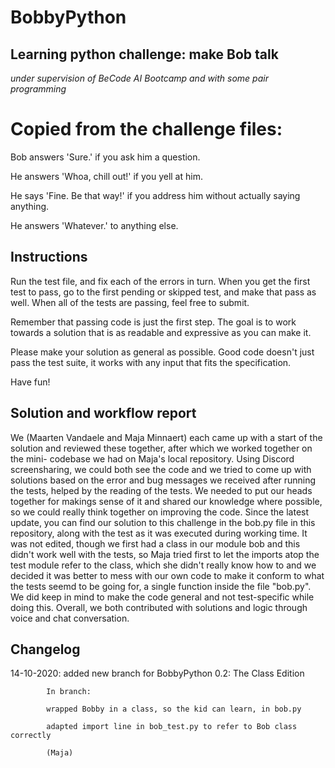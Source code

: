 # BobbyPython

## Learning python challenge: make Bob talk

*under supervision of BeCode AI Bootcamp and with some pair programming*

# Copied from the challenge files:

Bob answers 'Sure.' if you ask him a question.

He answers 'Whoa, chill out!' if you yell at him.

He says 'Fine. Be that way!' if you address him without actually saying
anything.

He answers 'Whatever.' to anything else.

## Instructions

Run the test file, and fix each of the errors in turn. When you get the
first test to pass, go to the first pending or skipped test, and make
that pass as well. When all of the tests are passing, feel free to
submit.

Remember that passing code is just the first step. The goal is to work
towards a solution that is as readable and expressive as you can make
it.

Please make your solution as general as possible. Good code doesn't just
pass the test suite, it works with any input that fits the
specification.

Have fun!

## Solution and workflow report

We (Maarten Vandaele and Maja Minnaert) each came up with a start of the solution
and reviewed these together, after which we worked together on the mini-
codebase we had on Maja's local repository. Using Discord screensharing, we could
both see the code and we tried to come up with solutions based on the error
and bug messages we received after running the tests, helped by the reading
of the tests. We needed to put our heads together for makings sense of it
and shared our knowledge where possible, so we could really think together
on improving the code. Since the latest update, you can find our solution to this
challenge in the bob.py file in this repository, along with the test as it was
executed during working time. It was not edited, though we first had a class
in our module bob and this didn't work well with the tests, so Maja tried first
to let the imports atop the test module refer to the class, which she didn't
really know how to and we decided it was better to mess with our own code to make
it conform to what the tests seemd to be going for, a single function inside the 
file "bob.py". We did keep in mind to make the code general and not test-specific 
while doing this. Overall, we both contributed with solutions and logic through
voice and chat conversation.

## Changelog

14-10-2020: added new branch for BobbyPython 0.2: The Class Edition

            In branch:
            
            wrapped Bobby in a class, so the kid can learn, in bob.py
            
            adapted import line in bob_test.py to refer to Bob class correctly
            
            (Maja)
